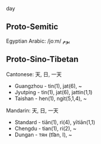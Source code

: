 day

## Proto-Semitic
Egyptian Arabic: /joːm/ يوم

## Proto-Sino-Tibetan
Cantonese: 天, 日, 一天
- Guangzhou - tin(1), jat(6), ~
- Jyutping - tin(1), jat(6), jattin(1,1)
- Taishan - hen(1), ngit(5,1,4), ~

Mandarin: 天, 日, 一天
- Standard - tiān(1), rì(4), yītiān(1,1)
- Chengdu - tian(1), ri(2), ~
- Dungan - тян (ti͡an, I), ~
